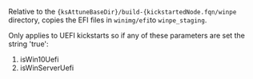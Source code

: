 Relative to the `{ksAttuneBaseDir}/build-{kickstartedNode.fqn/winpe` directory, copies the EFI files in `winimg/efi`to `winpe_staging`.

Only applies to UEFI kickstarts so if any of these parameters are set the string 'true':

1. isWin10Uefi
2. isWinServerUefi